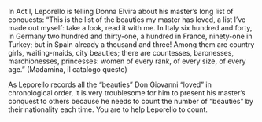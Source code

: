 In Act I, Leporello is telling Donna Elvira about his master’s long list of conquests: “This is the list of the beauties my master has loved, a list I’ve made out myself: take a look, read it with me. In Italy six hundred and forty, in Germany two hundred and thirty-one, a hundred in France, ninety-one in Turkey; but in Spain already a thousand and three! Among them are country girls, waiting-maids, city beauties; there are countesses, baronesses, marchionesses, princesses: women of every rank, of every size, of every age.” (Madamina, il catalogo questo)

As Leporello records all the “beauties” Don Giovanni “loved” in chronological order, it is very troublesome for him to present his master’s conquest to others because he needs to count the number of “beauties” by their nationality each time. You are to help Leporello to count.